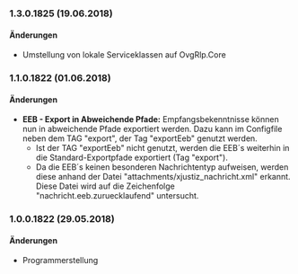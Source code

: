 
<a name="1.3.0.1825"></a>

### 1.3.0.1825 (19.06.2018)

#### &Auml;nderungen

* Umstellung von lokale Serviceklassen auf OvgRlp.Core 

### 1.1.0.1822 (01.06.2018)

#### &Auml;nderungen

* __EEB - Export in Abweichende Pfade:__ Empfangsbekenntnisse können nun in abweichende Pfade exportiert werden. Dazu kann im Configfile neben dem TAG "export", der Tag "exportEeb" genutzt werden. 
  * Ist der TAG "exportEeb" nicht genutzt, werden die EEB´s weiterhin in die Standard-Exportpfade exportiert (Tag "export").
  * Da die EEB´s keinen besonderen Nachrichtentyp aufweisen, werden diese anhand der Datei "attachments/xjustiz_nachricht.xml" erkannt. Diese Datei wird auf die Zeichenfolge "nachricht.eeb.zuruecklaufend" untersucht.

### 1.0.0.1822 (29.05.2018)

#### &Auml;nderungen

* Programmerstellung
